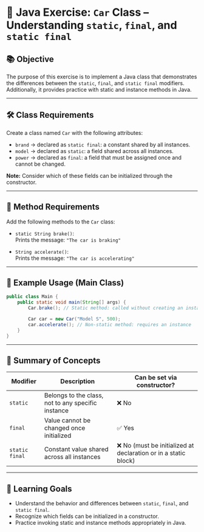 # 🚗 Java Exercise: `Car` Class – Understanding `static`, `final`, and `static final`

## 📚 Objective

The purpose of this exercise is to implement a Java class that demonstrates the differences between the `static`, `final`, and `static final` modifiers. Additionally, it provides practice with static and instance methods in Java.

---

## 🛠️ Class Requirements

Create a class named `Car` with the following attributes:

- `brand` → declared as `static final`: a constant shared by all instances.
- `model` → declared as `static`: a field shared across all instances.
- `power` → declared as `final`: a field that must be assigned once and cannot be changed.

**Note:** Consider which of these fields can be initialized through the constructor.

---

## 🧪 Method Requirements

Add the following methods to the `Car` class:

- `static String brake()`:  
  Prints the message: `"The car is braking"`

- `String accelerate()`:  
  Prints the message: `"The car is accelerating"`

---

## 🧵 Example Usage (Main Class)

```java
public class Main {
    public static void main(String[] args) {
        Car.brake(); // Static method: called without creating an instance

        Car car = new Car("Model S", 500);
        car.accelerate(); // Non-static method: requires an instance
    }
}
```

---

## 📘 Summary of Concepts

| Modifier       | Description                                          | Can be set via constructor? |
|----------------|------------------------------------------------------|------------------------------|
| `static`       | Belongs to the class, not to any specific instance   | ❌ No                         |
| `final`        | Value cannot be changed once initialized             | ✅ Yes                        |
| `static final` | Constant value shared across all instances           | ❌ No (must be initialized at declaration or in a static block) |

---

## 🎯 Learning Goals

- Understand the behavior and differences between `static`, `final`, and `static final`.
- Recognize which fields can be initialized in a constructor.
- Practice invoking static and instance methods appropriately in Java.